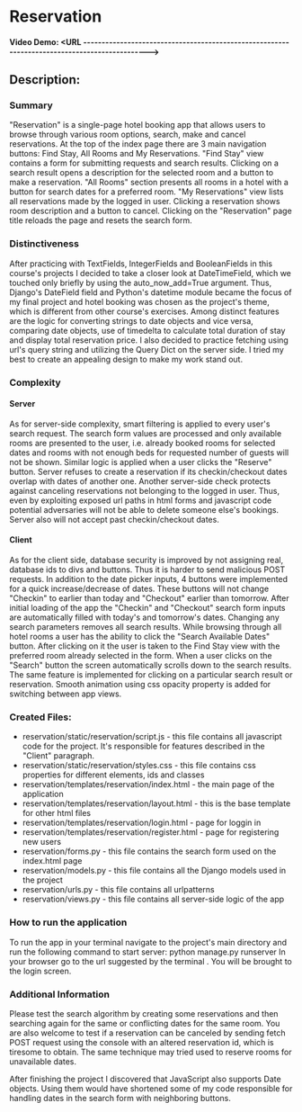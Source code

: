 # Reservation
#### Video Demo: <URL ---------------------------------------------------------------------------------------------->
## Description:
### Summary
"Reservation" is a single-page hotel booking app that allows users to browse through various room options, search, make and cancel reservations. At the top of the index page there are 3 main navigation buttons: Find Stay, All Rooms and My Reservations. "Find Stay" view contains a form for submitting requests and search results. Clicking on a search result opens a description for the selected room and a button to make a reservation. "All Rooms" section presents all rooms in a hotel with a button for search dates for a preferred room. "My Reservations" view lists all reservations made by the logged in user. Clicking a reservation shows room description and a button to cancel. Clicking on the "Reservation" page title reloads the page and resets the search form.

### Distinctiveness
After practicing with TextFields, IntegerFields and BooleanFields in this course's projects I decided to take a closer look at DateTimeField, which we touched only briefly by using the auto_now_add=True argument. Thus, Django's DateField field and Python's datetime module became the focus of my final project and hotel booking was chosen as the project's theme, which is different from other course's exercises. Among distinct features are the logic for converting strings to date objects and vice versa, comparing date objects, use of timedelta to calculate total duration of stay and display total reservation price. I also decided to practice fetching using url's query string and utilizing the Query Dict on the server side. I tried my best to create an appealing design to make my work stand out.

### Complexity

#### Server
As for server-side complexity, smart filtering is applied to every user's search request. The search form values are processed and only available rooms are presented to the user, i.e. already booked rooms for selected dates and rooms with not enough beds for requested number of guests will not be shown. Similar logic is applied when a user clicks the "Reserve" button. Server refuses to create a reservation if its checkin/checkout dates overlap with dates of another one. Another server-side check protects against canceling reservations not belonging to the logged in user. Thus, even by exploiting exposed url paths in html forms and javascript code potential adversaries will not be able to delete someone else's bookings. Server also will not accept past checkin/checkout dates.

#### Client
As for the client side, database security is improved by not assigning real, database ids to divs and buttons. Thus it is harder to send malicious POST requests. In addition to the date picker inputs, 4 buttons were implemented for a quick increase/decrease of dates. These buttons will not change "Checkin" to earlier than today and "Checkout" earlier than tomorrow. After initial loading of the app the "Checkin" and "Checkout" search form inputs are automatically filled with today's and tomorrow's dates. Changing any search parameters removes all search results. While browsing through all hotel rooms a user has the ability to click the "Search Available Dates" button. After clicking on it the user is taken to the Find Stay view with the preferred room already selected in the form. When a user clicks on the "Search" button the screen automatically scrolls down to the search results. The same feature is implemented for clicking on a particular search result or reservation. Smooth animation using css opacity property is added for switching between app views. 

### Created Files:

- reservation/static/reservation/script.js - this file contains all javascript code for the project. It's responsible for features described in the "Client" paragraph.
- reservation/static/reservation/styles.css - this file contains css properties for different elements, ids and classes
- reservation/templates/reservation/index.html - the main page of the application
- reservation/templates/reservation/layout.html - this is the base template for other html files
- reservation/templates/reservation/login.html - page for loggin in
- reservation/templates/reservation/register.html - page for registering new users
- reservation/forms.py - this file contains the search form used on the index.html page
- reservation/models.py - this file contains all the Django models used in the project
- reservation/urls.py - this file contains all urlpatterns
- reservation/views.py - this file contains all server-side logic of the app

### How to run the application

To run the app in your terminal navigate to the project's main directory and run the following command to start server:
    python manage.py runserver
In your browser go to the url suggested by the terminal . You will be brought to the login screen.

### Additional Information

Please test the search algorithm by creating some reservations and then searching again for the same or conflicting dates for the same room. You are also welcome to test if a reservation can be canceled by sending fetch POST request using the console with an altered reservation id, which is tiresome to obtain. The same technique may tried used to reserve rooms for unavailable dates.

After finishing the project I discovered that JavaScript also supports Date objects. Using them would have shortened some of my code responsible for handling dates in the search form with neighboring buttons.